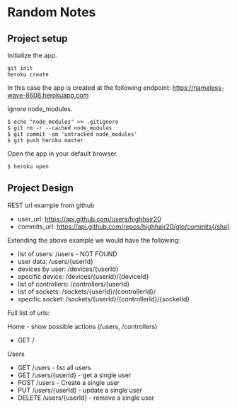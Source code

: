 # Random Notes

## Project setup

Initialize the app.
```
git init
heroku create
```
In this case the app is created at the following endpoint:
 https://nameless-wave-8608.herokuapp.com

Ignore node_modules.
```
$ echo "node_modules" >> .gitignore
$ git rm -r --cached node_modules
$ git commit -am 'untracked node_modules'
$ git push heroku master
```

Open the app in your default browser.
```
$ heroku open
```

## Project Design

REST url example from github

- user_url: https://api.github.com/users/highhair20
- commits_url: https://api.github.com/repos/highhair20/glo/commits{/sha}

Extending the above example we would have the following:
- list of users: /users - NOT FOUND
- user data:   /users/{userId}
- devices by user: /devices/{userId}
- specific device: /devices/{userId}/{deviceId}
- list of controllers: /controllers/{userId}
- list of sockets: /sockets/{userId}/{controllerId}/
- specific socket: /sockets/{userId}/{controllerId}/{socketId}


Full list of urls:

Home - show possible actions (/users, /controllers)
- GET /

Users
- GET /users - list all users
- GET /users/{userId} - get a single user
- POST /users - Create a single user
- PUT /users/{userId} - update a single user
- DELETE /users/{userId} - remove a single user
